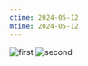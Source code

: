 ```yaml
---
ctime: 2024-05-12
mtime: 2024-05-12
---
```

![first](https://raw.githubusercontent.com/mscott99/matthewscott-blog/main/files/Conn1.png)
![second](https://raw.githubusercontent.com/mscott99/matthewscott-blog/main/files/Conn2.png)
